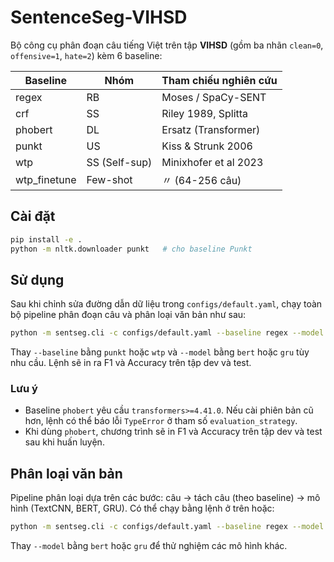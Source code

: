 # SentenceSeg-VIHSD

Bộ công cụ phân đoạn câu tiếng Việt trên tập **VIHSD** (gồm ba nhãn `clean=0`, `offensive=1`, `hate=2`) kèm 6 baseline:

| Baseline         | Nhóm        | Tham chiếu nghiên cứu         |
|------------------|--------------|-----------------------------------------|
| regex            | RB           | Moses / SpaCy-SENT                      |
| crf              | SS           | Riley 1989, Splitta                     |
| phobert          | DL           | Ersatz (Transformer)                    |
| punkt            | US           | Kiss & Strunk 2006                      |
| wtp              | SS (Self-sup)| Minixhofer et al 2023                   |
| wtp_finetune     | Few-shot     | 〃 (64-256 câu)                        |

## Cài đặt

```bash
pip install -e .
python -m nltk.downloader punkt   # cho baseline Punkt
```

## Sử dụng

Sau khi chỉnh sửa đường dẫn dữ liệu trong `configs/default.yaml`, chạy toàn bộ pipeline phân đoạn câu và phân loại văn bản như sau:
```bash
python -m sentseg.cli -c configs/default.yaml --baseline regex --model textcnn
```

Thay `--baseline` bằng `punkt` hoặc `wtp` và `--model` bằng `bert` hoặc `gru` tùy nhu cầu. Lệnh sẽ in ra F1 và Accuracy trên tập dev và test.

### Lưu ý

- Baseline `phobert` yêu cầu `transformers>=4.41.0`. Nếu cài phiên bản cũ hơn, lệnh có thể báo lỗi `TypeError` ở tham số `evaluation_strategy`.
- Khi dùng `phobert`, chương trình sẽ in F1 và Accuracy trên tập dev và test sau khi huấn luyện.

## Phân loại văn bản

Pipeline phân loại dựa trên các bước: câu → tách câu (theo baseline) → mô hình (TextCNN, BERT, GRU). Có thể chạy bằng lệnh ở trên hoặc:
```bash
python -m sentseg.cli -c configs/default.yaml --baseline regex --model textcnn
```
Thay `--model` bằng `bert` hoặc `gru` để thử nghiệm các mô hình khác.
